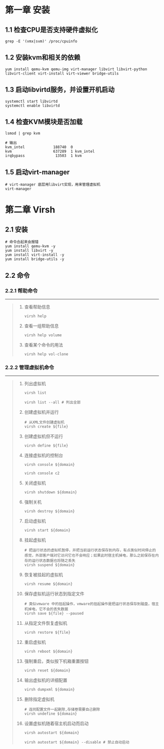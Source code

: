 # 第一章 安装



## 1.1 检查CPU是否支持硬件虚拟化

```shell
grep -E '(vmx|svm)' /proc/cpuinfo
```



## 1.2 安装kvm和相关的依赖

```shell
yum install qemu-kvm qemu-img virt-manager libvirt libvirt-python libvirt-client virt-install virt-viewer bridge-utils
```



## 1.3 启动libvirtd服务，并设置开机启动

```shell
systemctl start libvirtd
systemctl enable libvirtd
```



## 1.4 检查KVM模块是否加载

```shell
lsmod | grep kvm

# 输出
kvm_intel             188740  0 
kvm                   637289  1 kvm_intel
irqbypass              13503  1 kvm
```



## 1.5 启动virt-manager

```shell
# virt-manager 底层用libvirt实现，用来管理虚拟机
virt-manager
```



# 第二章 Virsh



## 2.1 安装

```shell
# 命令合起来会报错
yum install qemu-kvm -y
yum install libvirt -y
yum install virt-install -y
yum install bridge-utils -y
```



## 2.2 命令



### 2.2.1 帮助命令

***

> 1. 查看帮助信息
>
>    ```shell
>    virsh help
>    ```
>
> 2. 查看一组帮助信息
>
>    ```shell
>    virsh help volume
>    ```
>
> 3. 查看某个命令的用法
>
>    ```shell
>    virsh help vol-clone
>    ```



### 2.2.2 管理虚拟机命令

***

> 1. 列出虚拟机
>
>    ```shell
>    virsh list
>    
>    virsh list --all # 列出全部
>    ```
>
> 2. 创建虚拟机并运行
>
>    ```shell
>    # 从XML文件创建虚拟机
>    virsh create ${file}
>    ```
>
> 3. 创建虚拟机但不运行
>
>    ```shell
>    virsh define ${file}
>    ```
>
> 4. 连接虚拟机的控制台
>
>    ```shell
>    virsh console ${domain}
>    
>    virsh console c2
>    ```
>
> 5. 关闭虚拟机
>
>    ```shell
>    virsh shutdown ${domain}
>    ```
>
> 6. 强制关机
>
>    ```shell
>    virsh destroy ${domain}
>    ```
>
> 7. 启动虚拟机
>
>    ```shell
>    virsh start ${domain}
>    ```
>
> 8. 挂起虚拟机
>
>    ```shell
>    # 把运行状态的虚拟机暂停，并把当前运行状态保存到内存，有点类似时间停止的感觉，外部客户端对它访问它也不会响应；如果此时宿主机掉电，那么之前保存在内存的运行状态数据也将随之丢失
>    virsh suspend ${domain}
>    ```
>
> 9. 恢复被挂起的虚拟机
>
>    ```shell
>    virsh resume ${domain}
>    ```
>
> 10. 保存虚拟机运行状态到指定文件
>
>     ```shell
>     # 类似vmware 中的挂起操作，vmware的挂起操作是把运行状态保存到磁盘，宿主机掉电，它不会的丢失数据
>     virsh save ${file} --paused
>     ```
>
> 11. 从指定文件恢复虚拟机
>
>     ```shell
>     virsh restore ${file}
>     ```
>
> 12. 重启虚拟机
>
>     ```shell
>     virsh reboot ${domain}
>     ```
>
> 13. 强制重启，类似按下机箱重置按钮
>
>     ```shell
>     virsh reset ${domain}
>     ```
>
> 14. 输出虚拟机的详细配置
>
>     ```shell
>     virsh dumpxml ${domain}
>     ```
>
> 15. 删除指定虚拟机
>
>     ```shell
>     # 连同配置文件一起删除,存储卷需要自己删除
>     virsh undefine ${domain}
>     ```
>
> 16. 设置虚拟机随着宿主机启动而启动
>
>     ```shell
>     virsh autostart ${domain}
>     
>     virsh autostart ${domain} --disable # 禁止自动启动
>     ```
>
>     